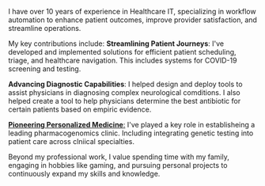 I have over 10 years of experience in Healthcare IT, specializing in workflow automation to enhance patient outcomes, improve provider satisfaction, and streamline operations.

My key contributions include:
**Streamlining Patient Journeys**: I've developed and implemented solutions for efficient patient scheduling, triage, and healthcare navigation. This includes systems for COVID-19 screening and testing.

**Advancing Diagnostic Capabilities**: I helped design and deploy tools to assist physicians in diagnosing complex neurological comditions. I also helped create a tool to help physicians determine the best antibiotic for certain patients based on empiric evidence. 

<a href="https://www.northshore.org/personalized-medicine/" target="_blank" class="undecorated-link">**Pioneering Personalized Medicine**:</a> I've played a key role in establisheing a leading pharmacogenomics clinic. Including integrating genetic testing into patient care across clniical specialties. 

Beyond my professional work, I value spending time with my family, engaging in hobbies like gaming, and pursuing personal projects to continuously expand my skills and knowledge.